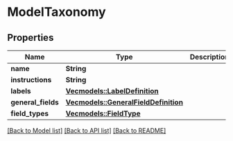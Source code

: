 # ModelTaxonomy

## Properties

Name | Type | Description | Notes
------------ | ------------- | ------------- | -------------
**name** | **String** |  | 
**instructions** | **String** |  | 
**labels** | [**Vec<models::LabelDefinition>**](LabelDefinition.md) |  | 
**general_fields** | [**Vec<models::GeneralFieldDefinition>**](GeneralFieldDefinition.md) |  | 
**field_types** | [**Vec<models::FieldType>**](FieldType.md) |  | 

[[Back to Model list]](../README.md#documentation-for-models) [[Back to API list]](../README.md#documentation-for-api-endpoints) [[Back to README]](../README.md)


